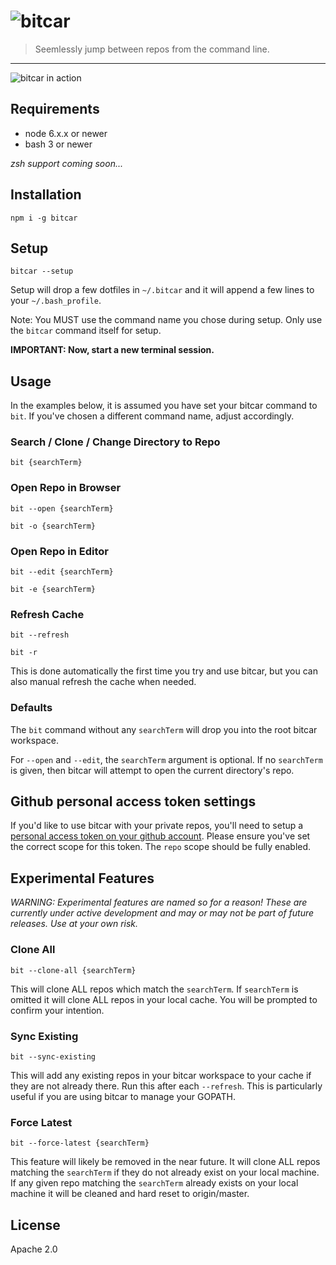 # ![bitcar](https://raw.githubusercontent.com/carsdotcom/bitcar/master/resources/bitcar.png)

> Seemlessly jump between repos from the command line.

----

![bitcar in action](https://raw.githubusercontent.com/carsdotcom/bitcar/master/bitcar-google-demo.gif)

## Requirements

   *  node 6.x.x or newer
   *  bash 3 or newer

_zsh support coming soon..._

## Installation

```
npm i -g bitcar
```

## Setup

```
bitcar --setup
```

Setup will drop a few dotfiles in `~/.bitcar` and it will append a few lines to your `~/.bash_profile`.

Note: You MUST use the command name you chose during setup. Only use the `bitcar` command itself for setup.

**IMPORTANT: Now, start a new terminal session.**

## Usage

In the examples below, it is assumed you have set your bitcar command to `bit`. If you've chosen a different command name, adjust accordingly.

### Search / Clone / Change Directory to Repo

```
bit {searchTerm}
```

### Open Repo in Browser

```
bit --open {searchTerm}
```

```
bit -o {searchTerm}
```

### Open Repo in Editor

```
bit --edit {searchTerm}
```

```
bit -e {searchTerm}
```

### Refresh Cache

```
bit --refresh
```

```
bit -r
```

This is done automatically the first time you try and use bitcar, but you can also manual refresh the cache when needed.

### Defaults

The `bit` command without any `searchTerm` will drop you into the root bitcar workspace.

For `--open` and `--edit`, the `searchTerm` argument is optional. If no `searchTerm` is given, then bitcar will attempt to open the current directory's repo.

## Github personal access token settings

If you'd like to use bitcar with your private repos, you'll need to setup a
[personal access token on your github
account](https://github.com/settings/tokens/new). Please ensure you've set the
correct scope for this token. The `repo` scope should be fully enabled.

## Experimental Features

*WARNING: Experimental features are named so for a reason! These are currently under active development and may or may not be part of future releases. Use at your own risk.*

### Clone All

```
bit --clone-all {searchTerm}
```

This will clone ALL repos which match the `searchTerm`. If `searchTerm` is omitted it will clone ALL repos in your local cache. You will be prompted to confirm your intention.

### Sync Existing

```
bit --sync-existing
```

This will add any existing repos in your bitcar workspace to your cache if they are not already there. Run this after each `--refresh`. This is particularly useful if you are using bitcar to manage your GOPATH.

### Force Latest

```
bit --force-latest {searchTerm}
```

This feature will likely be removed in the near future. It will clone ALL repos matching the `searchTerm` if they do not already exist on your local machine. If any given repo matching the `searchTerm` already exists on your local machine it will be cleaned and hard reset to origin/master.


## License

Apache 2.0
